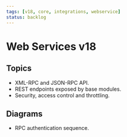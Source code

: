 ```yaml
---
tags: [v18, core, integrations, webservice]
status: backlog
---
```

# Web Services v18

## Topics
- XML-RPC and JSON-RPC API.
- REST endpoints exposed by base modules.
- Security, access control and throttling.

## Diagrams
- RPC authentication sequence.




